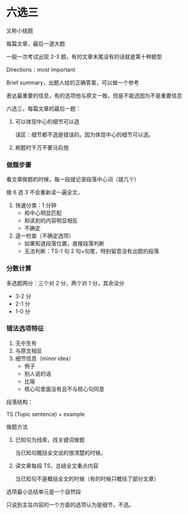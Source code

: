 # 六选三

又称小结题

每篇文章，最后一道大题

一般一次考试出现 2-3 题，有的文章末尾没有的话就是第十种题型

Directions：most important

Brief summary，出题人给的正确答案，可以做一个参考

表达最重要的信息，有的选项他与原文一致，但是不能选因为不是重要信息

六选三，每篇文章的最后一题：

1. 可以体现中心的细节可以选

   误区：细节都不选是错误的。因为体现中心的细节可以选。

2. 刷题时千万不要马后炮

### 做题步骤

看文章做题的时候，每一段就记录段落中心词（就几个）

做 6 选 3 不会重新读一遍全文，

1. 快速分类：1 分钟
   - 和中心明显匹配
   - 和读到的内容明显相反
   - 不确定
2. 逐一检查（不确定选项）
   - 如果知道段落位置，直接段落判断
   - 无法判断：TS-1 句 2 句+句尾，特别留意没有出题的段落

### 分数计算

多选题两分：三个对 2 分，两个对 1 分，其余没分

- 3-2 分
- 2-1 分
- 1-0 分

### 错法选项特征

1. 无中生有
2. 与原文相反
3. 细节信息（minor idea）
   - 例子
   - 别人说的话
   - 比喻
   - 核心句里面没有且不与核心句同意

段落结构：

TS (Topic sentence) + example

做题方法

1. 已知句为线索，找关键词做题

   当已知句概括全文说的很清楚的时候。

2. 读文章每段 TS，总结全文重点内容

   当已知句不是概括全文的时候（有的时候只概括了部分文章）

选项最小总结单元是一个自然段

只说到主旨内容的一个方面的选项认为是细节，不选。
